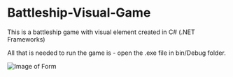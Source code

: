 # Battleship-Visual-Game
This is a battleship game with visual element created in C# (.NET Frameworks)

All that is needed to run the game is - open the .exe file in bin/Debug folder.

![Image of Form](../images/FormHome.png)
